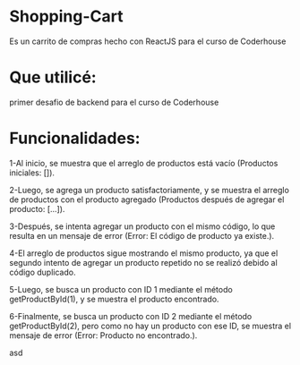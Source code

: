 # Shopping-Cart
Es un carrito de compras hecho con ReactJS para el curso de Coderhouse
# Que utilicé:

primer desafio de backend para el curso de Coderhouse


# Funcionalidades:

1-Al inicio, se muestra que el arreglo de productos está vacío (Productos iniciales: []).

2-Luego, se agrega un producto satisfactoriamente, y se muestra el arreglo de productos con el producto agregado (Productos después de agregar el producto: [...]).

3-Después, se intenta agregar un producto con el mismo código, lo que resulta en un mensaje de error (Error: El código de producto ya existe.).

4-El arreglo de productos sigue mostrando el mismo producto, ya que el segundo intento de agregar un producto repetido no se realizó debido al código duplicado.

5-Luego, se busca un producto con ID 1 mediante el método getProductById(1), y se muestra el producto encontrado.

6-Finalmente, se busca un producto con ID 2 mediante el método getProductById(2), pero como no hay un producto con ese ID, se muestra el mensaje de error (Error: Producto no encontrado.).


asd 